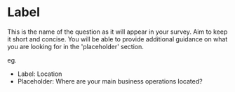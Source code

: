 # Label 
This is the name of the question as it will appear in your survey.  Aim to keep it short and concise.  You will be able to provide additional guidance on what you are looking for in the 'placeholder' section.

eg.
- Label:  Location
- Placeholder:  Where are your main business operations located?